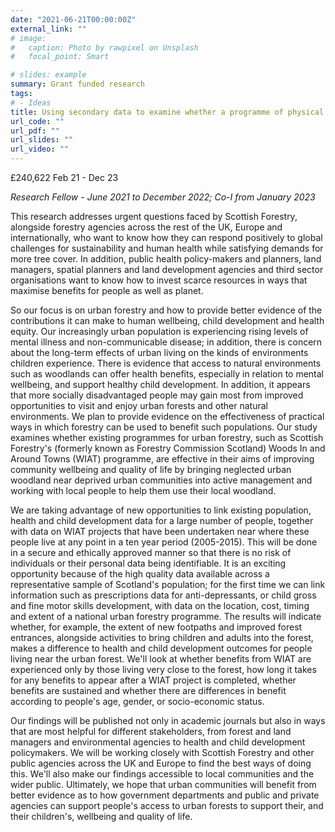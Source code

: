 ```yaml
---
date: "2021-06-21T00:00:00Z"
external_link: ""
# image:
#   caption: Photo by rawpixel on Unsplash
#   focal_point: Smart

# slides: example
summary: Grant funded research
tags:
# - Ideas
title: Using secondary data to examine whether a programme of physical and social interventions in urban forests enhances community health and wellbeing.
url_code: ""
url_pdf: ""
url_slides: ""
url_video: ""
---
```


£240,622
Feb 21 - Dec 23

*Research Fellow - June 2021 to December 2022; Co-I from January 2023*

This research addresses urgent questions faced by Scottish Forestry, alongside forestry agencies across the rest of the UK, Europe and internationally, who want to know how they can respond positively to global challenges for sustainability and human health while satisfying demands for more tree cover. In addition, public health policy-makers and planners, land managers, spatial planners and land development agencies and third sector organisations want to know how to invest scarce resources in ways that maximise benefits for people as well as planet.

So our focus is on urban forestry and how to provide better evidence of the contributions it can make to human wellbeing, child development and health equity. Our increasingly urban population is experiencing rising levels of mental illness and non-communicable disease; in addition, there is concern about the long-term effects of urban living on the kinds of environments children experience. There is evidence that access to natural environments such as woodlands can offer health benefits, especially in relation to mental wellbeing, and support healthy child development. In addition, it appears that more socially disadvantaged people may gain most from improved opportunities to visit and enjoy urban forests and other natural environments. We plan to provide evidence on the effectiveness of practical ways in which forestry can be used to benefit such populations. Our study examines whether existing programmes for urban forestry, such as Scottish Forestry's (formerly known as Forestry Commission Scotland) Woods In and Around Towns (WIAT) programme, are effective in their aims of improving community wellbeing and quality of life by bringing neglected urban woodland near deprived urban communities into active management and working with local people to help them use their local woodland.

We are taking advantage of new opportunities to link existing population, health and child development data for a large number of people, together with data on WIAT projects that have been undertaken near where these people live at any point in a ten year period (2005-2015). This will be done in a secure and ethically approved manner so that there is no risk of individuals or their personal data being identifiable. It is an exciting opportunity because of the high quality data available across a representative sample of Scotland's population; for the first time we can link information such as prescriptions data for anti-depressants, or child gross and fine motor skills development, with data on the location, cost, timing and extent of a national urban forestry programme. The results will indicate whether, for example, the extent of new footpaths and improved forest entrances, alongside activities to bring children and adults into the forest, makes a difference to health and child development outcomes for people living near the urban forest. We'll look at whether benefits from WIAT are experienced only by those living very close to the forest, how long it takes for any benefits to appear after a WIAT project is completed, whether benefits are sustained and whether there are differences in benefit according to people's age, gender, or socio-economic status.

Our findings will be published not only in academic journals but also in ways that are most helpful for different stakeholders, from forest and land managers and environmental agencies to health and child development policymakers. We will be working closely with Scottish Forestry and other public agencies across the UK and Europe to find the best ways of doing this. We'll also make our findings accessible to local communities and the wider public. Ultimately, we hope that urban communities will benefit from better evidence as to how government departments and public and private agencies can support people's access to urban forests to support their, and their children's, wellbeing and quality of life.